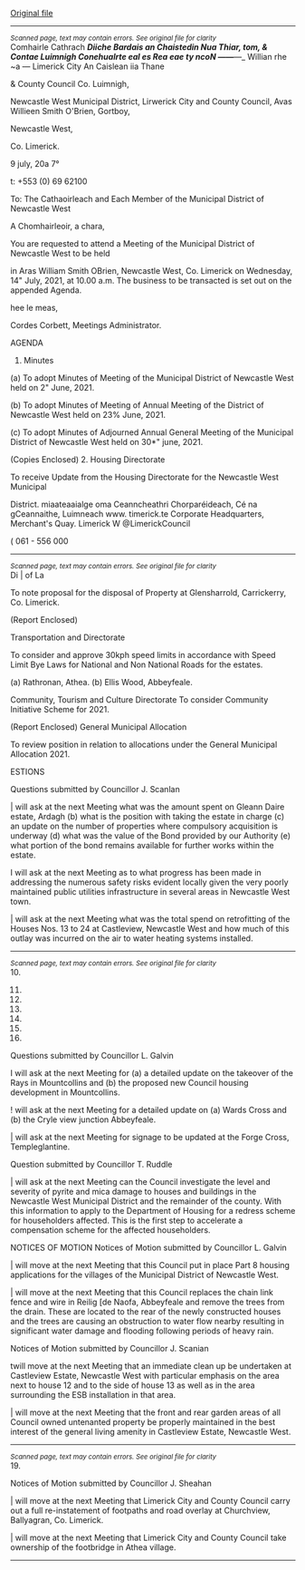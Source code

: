 [Original file](https://www.limerick.ie/sites/default/files/media/documents/2021-07/00-2021-07-14-agenda.pdf)

---
*<small>Scanned page, text may contain errors. See original file for clarity</small>*  
Comhairle Cathrach ___Diiche Bardais an Chaistedin Nua Thiar,
tom, & Contae Luimnigh Conehualrte eal es Rea eae ty
ncoN ——__—__ Willian rhe
~a — Limerick City An Caislean iia Thane

& County Council Co. Luimnigh,

Newcastle West Municipal District,
Lirwerick City and County Council,
Avas Willieen Smith O'Brien,
Gortboy,

Newcastle West,

Co. Limerick.

9 july, 20a 7°

t: +553 (0) 69 62100

To: The Cathaoirleach and Each Member of the Municipal District of Newcastle West

A Chomhairleoir, a chara,

You are requested to attend a Meeting of the Municipal District of Newcastle West to be held

in Aras William Smith OBrien, Newcastle West, Co. Limerick on Wednesday, 14" July, 2021,
at 10.00 a.m. The business to be transacted is set out on the appended Agenda.

hee le meas,

Cordes Corbett,
Meetings Administrator.

AGENDA

1. Minutes

(a) To adopt Minutes of Meeting of the Municipal District of Newcastle West held on 2"
June, 2021.

(b) To adopt Minutes of Meeting of Annual Meeting of the District of Newcastle West
held on 23% June, 2021.

(c) To adopt Minutes of Adjourned Annual General Meeting of the Municipal District of
Newcastle West held on 30*" june, 2021.

(Copies Enclosed)
2. Housing Directorate

To receive Update from the Housing Directorate for the Newcastle West Municipal

District.
miaateaaialge oma
Ceanncheathri Chorparéideach, Cé na gCeannaithe, Luimneach www. timerick.te
Corporate Headquarters, Merchant's Quay. Limerick W @LimerickCouncil

( 061 - 556 000


---
*<small>Scanned page, text may contain errors. See original file for clarity</small>*  
Di | of La

To note proposal for the disposal of Property at Glensharrold, Carrickerry,
Co. Limerick.

(Report Enclosed)

Transportation and Directorate

To consider and approve 30kph speed limits in accordance with Speed Limit Bye
Laws for National and Non National Roads for the estates.

(a) Rathronan, Athea.
(b) Ellis Wood, Abbeyfeale.

Community, Tourism and Culture Directorate
To consider Community Initiative Scheme for 2021.

(Report Enclosed)
General Municipal Allocation

To review position in relation to allocations under the General Municipal Allocation
2021.

ESTIONS

Questions submitted by Councillor J. Scanlan

| will ask at the next Meeting what was the amount spent on Gleann Daire estate,
Ardagh (b) what is the position with taking the estate in charge (c) an update on the
number of properties where compulsory acquisition is underway (d) what was the
value of the Bond provided by our Authority (e) what portion of the bond remains
available for further works within the estate.

I will ask at the next Meeting as to what progress has been made in addressing the
numerous safety risks evident locally given the very poorly maintained public utilities
infrastructure in several areas in Newcastle West town.

| will ask at the next Meeting what was the total spend on retrofitting of the Houses
Nos. 13 to 24 at Castleview, Newcastle West and how much of this outlay was
incurred on the air to water heating systems installed.


---
*<small>Scanned page, text may contain errors. See original file for clarity</small>*  
10.

11.

12.

14.

15.

16.

17.

Questions submitted by Councillor L. Galvin

I will ask at the next Meeting for (a) a detailed update on the takeover of the Rays in
Mountcollins and (b) the proposed new Council housing development in
Mountcollins.

! will ask at the next Meeting for a detailed update on (a) Wards Cross and (b) the
Cryle view junction Abbeyfeale.

| will ask at the next Meeting for signage to be updated at the Forge Cross,
Templeglantine.

Question submitted by Councillor T. Ruddle

| will ask at the next Meeting can the Council investigate the level and severity of
pyrite and mica damage to houses and buildings in the Newcastle West Municipal
District and the remainder of the county. With this information to apply to the
Department of Housing for a redress scheme for householders affected. This is the
first step to accelerate a compensation scheme for the affected householders.

NOTICES OF MOTION
Notices of Motion submitted by Councillor L. Galvin

| will move at the next Meeting that this Council put in place Part 8 housing
applications for the villages of the Municipal District of Newcastle West.

| will move at the next Meeting that this Council replaces the chain link fence and wire
in Reilig [de Naofa, Abbeyfeale and remove the trees from the drain. These are located
to the rear of the newly constructed houses and the trees are causing an obstruction
to water flow nearby resulting in significant water damage and flooding following
periods of heavy rain.

Notices of Motion submitted by Councillor J. Scanian

twill move at the next Meeting that an immediate clean up be undertaken at
Castleview Estate, Newcastle West with particular emphasis on the area next to house
12 and to the side of house 13 as well as in the area surrounding the ESB installation
in that area.

| will move at the next Meeting that the front and rear garden areas of all Council
owned untenanted property be properly maintained in the best interest of the general
living amenity in Castleview Estate, Newcastle West.


---
*<small>Scanned page, text may contain errors. See original file for clarity</small>*  
19.

Notices of Motion submitted by Councillor J. Sheahan

| will move at the next Meeting that Limerick City and County Council carry out a full
re-instatement of footpaths and road overlay at Churchview, Ballyagran, Co. Limerick.

| will move at the next Meeting that Limerick City and County Council take ownership
of the footbridge in Athea village.


---
